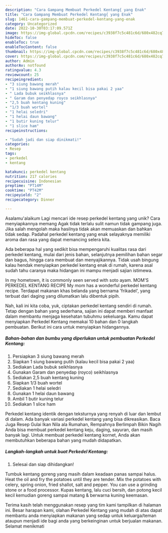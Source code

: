 ```yaml
---
description: "Cara Gampang Membuat Perkedel Kentang{ yang Enak"
title: "Cara Gampang Membuat Perkedel Kentang{ yang Enak"
slug: 1461-cara-gampang-membuat-perkedel-kentang-yang-enak
category: Uncategorized
date: 2022-10-30T03:17:09.571Z
image: https://img-global.cpcdn.com/recipes/c3938f7c5c481c6d/680x482cq70/perkedel-kentang-foto-resep-utama.jpg
hideToc: false
enableToc: true
enableTocContent: false
thumbnail: https://img-global.cpcdn.com/recipes/c3938f7c5c481c6d/680x482cq70/perkedel-kentang-foto-resep-utama.jpg
cover: https://img-global.cpcdn.com/recipes/c3938f7c5c481c6d/680x482cq70/perkedel-kentang-foto-resep-utama.jpg
author: Admin
authorAv: notfound
ratingvalue: 4.3
reviewcount: 25
recipeingredient:
- "3 siung bawang merah"
- "1 siung bawang putih kalau kecil bisa pakai 2 yaa"
- " Lada bubuk seikhlasnya"
- " Garam dan penyedap royco seikhlasnya"
- "2,5 buah kentang kuning"
- "1/3 buah wortel"
- "1 helai seledri"
- "1 helai daun bawang"
- "1 butir kuning telur"
- "1 slice ham"
recipeinstructions:

- "Sudah jadi dan siap dinikmati!"
categories:
- Resep
tags:
- perkedel
- kentang

katakunci: perkedel kentang 
nutrition: 217 calories
recipecuisine: Indonesian
preptime: "PT14M"
cooktime: "PT42M"
recipeyield: "2"
recipecategory: Dinner

---
```



Asalamu'alaikum Lagi mencari ide resep perkedel kentang yang unik? Cara menyiapkannya memang Agak tidak terlalu sulit namun tidak gampang juga. Jika salah mengolah maka hasilnya tidak akan memuaskan dan bahkan tidak sedap. Padahal perkedel kentang yang enak selayaknya memiliki aroma dan rasa yang dapat memancing selera kita.


Ada beberapa hal yang sedikit bisa mempengaruhi kualitas rasa dari perkedel kentang, mulai dari jenis bahan, selanjutnya pemilihan bahan segar dan bagus, hingga cara membuat dan menyajikannya. Tidak usah bingung kalau hendak menyiapkan perkedel kentang enak di rumah, karena asal sudah tahu caranya maka hidangan ini mampu menjadi sajian istimewa.

In my hometown, it is commonly seen served with soto ayam. MOM&#39;S PERKEDEL KENTANG RECIPE My mom has a wonderful perkedel kentang recipe. Terdapat makanan khas belanda yang bernama &#39;frikadel&#39;, yang terbuat dari daging yang dilumatkan lalu dibentuk pipih.


Nah, kali ini kita coba, yuk, ciptakan perkedel kentang sendiri di rumah. Tetap dengan bahan yang sederhana, sajian ini dapat memberi manfaat dalam membantu menjaga kesehatan tubuhmu sekeluarga. Kamu dapat menyiapkan Perkedel Kentang memakai 10 bahan dan 0 langkah pembuatan. Berikut ini cara untuk menyiapkan hidangannya.

<!--inarticleads1-->

##### Bahan-bahan dan bumbu yang diperlukan untuk pembuatan Perkedel Kentang:

1. Persiapkan 3 siung bawang merah
1. Siapkan 1 siung bawang putih (kalau kecil bisa pakai 2 yaa)
1. Sediakan  Lada bubuk seikhlasnya
1. Gunakan  Garam dan penyedap (royco) seikhlasnya
1. Sediakan 2,5 buah kentang kuning
1. Siapkan 1/3 buah wortel
1. Sediakan 1 helai seledri
1. Gunakan 1 helai daun bawang
1. Ambil 1 butir kuning telur
1. Sediakan 1 slice ham


Perkedel kentang identik dengan teksturnya yang renyah di luar dan lembut di dalam. Ada banyak variasi perkedel kentang yang bisa dikreasikan. Baca Juga Resep Gulai Ikan Nila ala Rumahan, Rempahnya Berlimpah Bikin Nagih Anda bisa membuat perkedel kentang keju, daging, sayuran, dan masih banyak lagi. Untuk membuat perkedel kentang kornet, Anda akan membutuhkan beberapa bahan yang mudah didapatkan. 

<!--inarticleads2-->

##### Langkah-langkah untuk buat Perkedel Kentang:


1. Selesai dan siap dihidangkan!

Tumbuk kentang goreng yang masih dalam keadaan panas sampai halus. Heat the oil and fry the potatoes until they are tender. Mix the potatoes with celery, spring onion, fried shallot, salt and pepper. You can use a grinding stone or a food processor. Kupas kentang, lalu cuci bersih, dan potong kecil kecil kemudian goreng sampai matang &amp; berwarna kuning keemasan. 

Terima kasih telah menggunakan resep yang tim kami tampilkan di halaman ini. Besar harapan kami, olahan Perkedel Kentang yang mudah di atas dapat membantu anda menyiapkan makanan yang sedap untuk keluarga/teman ataupun menjadi ide bagi anda yang berkeinginan untuk berjualan makanan. Selamat menikmati

